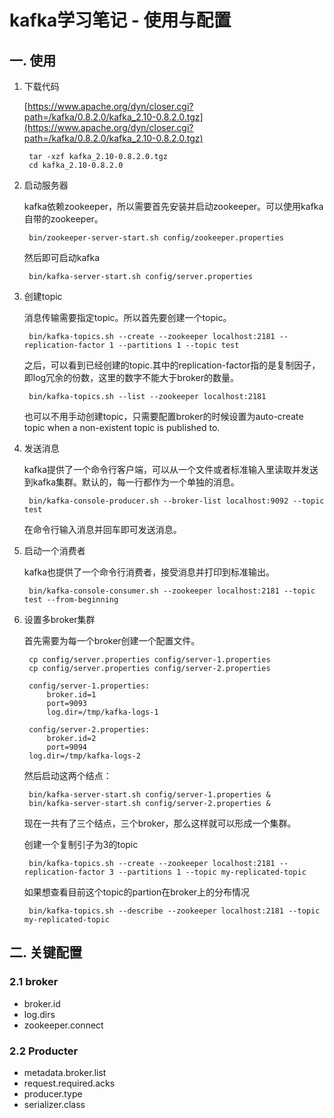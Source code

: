 # kafka学习笔记 - 使用与配置

## 一. 使用

1. 下载代码

	[https://www.apache.org/dyn/closer.cgi?path=/kafka/0.8.2.0/kafka_2.10-0.8.2.0.tgz](https://www.apache.org/dyn/closer.cgi?path=/kafka/0.8.2.0/kafka_2.10-0.8.2.0.tgz)

		tar -xzf kafka_2.10-0.8.2.0.tgz
		cd kafka_2.10-0.8.2.0
		
2. 启动服务器

	kafka依赖zookeeper，所以需要首先安装并启动zookeeper。可以使用kafka自带的zookeeper。
	
		bin/zookeeper-server-start.sh config/zookeeper.properties
		
	然后即可启动kafka
	
		bin/kafka-server-start.sh config/server.properties
		
3. 创建topic

	消息传输需要指定topic。所以首先要创建一个topic。
	
		bin/kafka-topics.sh --create --zookeeper localhost:2181 --replication-factor 1 --partitions 1 --topic test
	
	之后，可以看到已经创建的topic.其中的replication-factor指的是复制因子，即log冗余的份数，这里的数字不能大于broker的数量。
	
		bin/kafka-topics.sh --list --zookeeper localhost:2181
		
	也可以不用手动创建topic，只需要配置broker的时候设置为auto-create topic when a non-existent topic is published to.
	
4. 发送消息

	kafka提供了一个命令行客户端，可以从一个文件或者标准输入里读取并发送到kafka集群。默认的，每一行都作为一个单独的消息。
	
		bin/kafka-console-producer.sh --broker-list localhost:9092 --topic test 
		
	在命令行输入消息并回车即可发送消息。
	
5. 启动一个消费者

	kafka也提供了一个命令行消费者，接受消息并打印到标准输出。
	
		bin/kafka-console-consumer.sh --zookeeper localhost:2181 --topic test --from-beginning
	
6. 设置多broker集群
	
	首先需要为每一个broker创建一个配置文件。
	
		cp config/server.properties config/server-1.properties 
 		cp config/server.properties config/server-2.properties
 		
 		config/server-1.properties:
    		broker.id=1
    		port=9093
    		log.dir=/tmp/kafka-logs-1
 
		config/server-2.properties:
    		broker.id=2
    		port=9094
    	log.dir=/tmp/kafka-logs-2	
    	
    然后启动这两个结点：
    
    	bin/kafka-server-start.sh config/server-1.properties &
    	bin/kafka-server-start.sh config/server-2.properties &

    现在一共有了三个结点，三个broker，那么这样就可以形成一个集群。
    
    创建一个复制引子为3的topic
    
    	bin/kafka-topics.sh --create --zookeeper localhost:2181 --replication-factor 3 --partitions 1 --topic my-replicated-topic
    	
    如果想查看目前这个topic的partion在broker上的分布情况
    
    	bin/kafka-topics.sh --describe --zookeeper localhost:2181 --topic my-replicated-topic
    	
## 二. 关键配置

### 2.1 broker

- broker.id
- log.dirs
- zookeeper.connect

### 2.2 Producter

- metadata.broker.list
- request.required.acks
- producer.type
- serializer.class